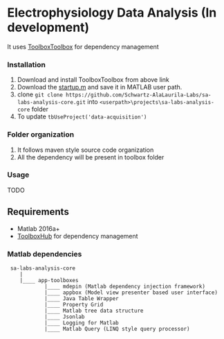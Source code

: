 # Electrophysiology Data Analysis (In development)

It uses [ToolboxToolbox](https://github.com/ToolboxHub/ToolboxToolbox) for dependency management

### Installation

1. Download and install ToolboxToolbox from above link
2. Download the [startup.m](https://gist.github.com/ragavsathish/e4e58150c8a6c8ffe95b0ef632715fbe) and save it in MATLAB user path.
3. clone `git clone https://github.com/Schwartz-AlaLaurila-Labs/sa-labs-analysis-core.git` into `<userpath>\projects\sa-labs-analysis-core` folder 
4. To update `tbUseProject('data-acquisition')`

### Folder organization

1. It follows maven style source code organization
2. All the dependency will be present in toolbox folder

### Usage

TODO

## Requirements

- Matlab 2016a+
- [ToolboxHub](https://github.com/ToolboxHub/ToolboxToolbox) for dependency management

### Matlab dependencies
	
	 sa-labs-analysis-core
	 	|
		|____ app-toolboxes
				|____ mdepin (Matlab dependency injection framework) 
				|____ appbox (Model view presenter based user interface)
				|____ Java Table Wrapper
				|____ Property Grid	 
				|____ Matlab tree data structure  
				|____ Jsonlab 
				|____ Logging for Matlab		
				|____ Matlab Query (LINQ style query processor)		 
		